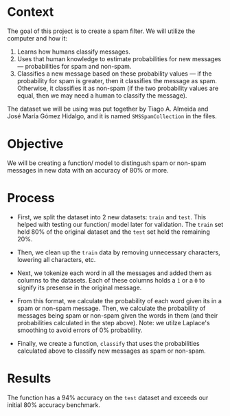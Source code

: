 # Context

The goal of this project is to create a spam filter. We will utilize the computer and how it:

1. Learns how humans classify messages.
2. Uses that human knowledge to estimate probabilities for new messages — probabilities for spam and non-spam.
3. Classifies a new message based on these probability values — if the probability for spam is greater, then it classifies the message as spam. Otherwise, it classifies it as non-spam (if the two probability values are equal, then we may need a human to classify the message).

The dataset we will be using was put together by Tiago A. Almeida and José María Gómez Hidalgo, and it is named `SMSSpamCollection` in the files.

# Objective

We will be creating a function/ model to distingush spam or non-spam messages in new data with an accuracy of 80% or more.

# Process

- First, we split the dataset into 2 new datasets: `train` and `test`. This helped with testing our function/ model later for validation.
The `train` set held 80% of the original dataset and the `test` set held the remaining 20%.

- Then, we clean up the `train` data by removing unnecessary characters, lowering all characters, etc.

- Next, we tokenize each word in all the messages and added them as columns to the datasets. Each of these columns holds a `1` or a `0` to signify its presense in the original message.

- From this format, we calculate the probability of each word given its in a spam or non-spam message.
Then, we calculate the probability of messages being spam or non-spam given the words in them (and their probabilities calculated in the step above).
Note: we utilze Laplace's smoothing to avoid errors of 0% probability.

- Finally, we create a function, `classify` that uses the probabilities calculated above to classify new messages as spam or non-spam.

# Results

The function has a 94% accuracy on the `test` dataset and exceeds our initial 80% accuracy benchmark.
